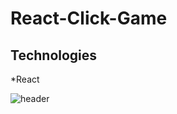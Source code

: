 # React-Click-Game #

## Technologies ##

*React




![header](https://github.com/kellidragon/React-Click-Game/public/images/react.png)
